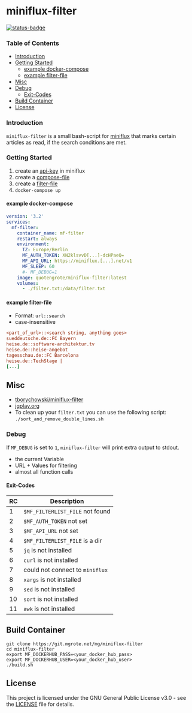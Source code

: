 # miniflux-filter

[![status-badge](https://ci.mgrote.net/api/badges/9/status.svg)](https://ci.mgrote.net/repos/9)

<!-- TOC titleSize:3 tabSpaces:2 depthFrom:2 depthTo:6 withLinks:1 updateOnSave:1 orderedList:0 skip:0 title:1 charForUnorderedList:* -->
### Table of Contents
* [Introduction](#introduction)
* [Getting Started](#getting-started)
  * [example docker-compose](#example-docker-compose)
  * [example filter-file](#example-filter-file)
* [Misc](#misc)
* [Debug](#debug)
  * [Exit-Codes](#exit-codes)
* [Build Container](#build-container)
* [License](#license)
<!-- /TOC -->

### Introduction

``miniflux-filter`` is a small bash-script for [miniflux](https://miniflux.app) that marks certain articles as read, if the search conditions are met.

### Getting Started

1. create an [api-key](https://miniflux.app/docs/api.html#authentication) in miniflux
2. create a [compose-file](./docker-compose.yml)
3. create a [filter-file](./filter.txt)
4. ````docker-compose up````

#### example docker-compose

```yaml
version: '3.2'
services:
  mf-filter:
    container_name: mf-filter
    restart: always
    environment:
      TZ: Europe/Berlin
      MF_AUTH_TOKEN: XN2klsvvD[...]-dcHPaeQ=
      MF_API_URL: https://miniflux.[...].net/v1
      MF_SLEEP: 60
      #- MF_DEBUG=1
    image: quotengrote/miniflux-filter:latest
    volumes:
      - ./filter.txt:/data/filter.txt

```
#### example filter-file

  * Format: `url::search`
  * case-insensitive

```ini
<part_of_url>::<search string, anything goes>
sueddeutsche.de::FC Bayern
heise.de::software-architektur.tv
heise.de::heise-angebot
tagesschau.de::FC Barcelona
heise.de::TechStage |
[...]
```

## Misc

- [tborychowski/miniflux-filter](https://github.com/tborychowski/miniflux-filter)
- [jqplay.org](https://jqplay.org)
- To clean up your `filter.txt` you can use the following script: `./sort_and_remove_double_lines.sh`

### Debug

If `MF_DEBUG` is set to `1`, `miniflux-filter`  will print extra output to stdout.
- the current Variable
- URL + Values for filtering
- almost all function calls

#### Exit-Codes

| RC  | Description                     |
| --- | ------------------------------- |
| 1   | `$MF_FILTERLIST_FILE` not found |
| 2   | `$MF_AUTH_TOKEN` not set        |
| 3   | `$MF_API_URL` not set           |
| 4   | `$MF_FILTERLIST_FILE` is a dir  |
| 5   | `jq` is not installed           |
| 6   | `curl` is not installed         |
| 7   | could not connect to `miniflux` |
| 8   | `xargs` is not installed        |
| 9   | `sed` is not installed          |
| 10  | `sort` is not installed         |
| 11  | `awk` is not installed          |

## Build Container

```shell
git clone https://git.mgrote.net/mg/miniflux-filter
cd miniflux-filter
export MF_DOCKERHUB_PASS=<your_docker_hub_pass>
export MF_DOCKERHUB_USER=<your_docker_hub_user>
./build.sh
```

## License

This project is licensed under the GNU General Public License v3.0 - see the [LICENSE](./LICENSE) file for details.
